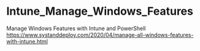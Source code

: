 # Intune_Manage_Windows_Features
Manage Windows Features with Intune and PowerShell
https://www.systanddeploy.com/2020/04/manage-all-windows-features-with-intune.html

